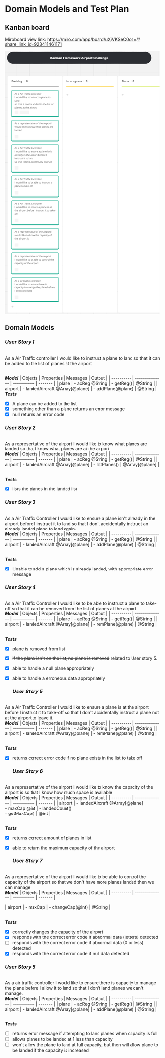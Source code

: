 # Domain Models and Test Plan

## Kanban board

Miroboard view link: https://miro.com/app/board/uXjVKSeC0os=/?share_link_id=923411461171

![Starting user stories](KanbanBoard-Start.png)

## Domain Models

### <b><i>User Story 1</i></b>
<br>As a Air Traffic controller I would like to instruct a plane to land so that it can be added to the list of planes at the airport

<br><b><i>Model</i></b>
| Objects    | Properties     | Messages    | Output  |
| ---------- | -------------- | ----------- | ------- |
| plane      | - acReg @String | - getReg() | @String | 
| airport     | - landedAircraft @Array[@plane] | - addPlane(@plane) | @String |
<br><b><i>Tests</i></b>
- [x] A plane can be added to the list
- [x] something other than a plane returns an error message
- [x] null returns an error code

### <b><i>User Story 2</i></b>
<br>As a representative of the airport I would like to know what planes are landed
so that I know what planes are at the airport
<br><b><i>Model</i></b>
| Objects    | Properties     | Messages    | Output  |
| ---------- | -------------- | ----------- | ------- |
| plane      | - acReg @String | - getReg() | @String | 
| airport     | - landedAircraft @Array[@plane] | - listPlanes() | @Array[@plane] |

<br><b><i>Tests</i></b>
- [x] lists the planes in the landed list

### <b><i>User Story 3</i></b>
<br>As a Air Traffic Controller I would like to ensure a plane isn't already in the airport before I instruct it to land so that I don't accidentally instruct an already landed plane to land again.
<br><b><i>Model</i></b>
| Objects    | Properties     | Messages    | Output  |
| ---------- | -------------- | ----------- | ------- |
| plane      | - acReg @String | - getReg() | @String | 
| airport     | - landedAircraft @Array[@plane] | - addPlane(@plane) | @String |

<br><b><i>Tests</i></b>
- [x] Unable to add a plane which is already landed, with appropriate error message

### <b><i>User Story 4</i></b>
<br>As a Air Traffic Controller I would like to be able to instruct a plane to take-off so that it can be removed from the list of planes at the airport
<br><b><i>Model</i></b>
| Objects    | Properties     | Messages    | Output  |
| ---------- | -------------- | ----------- | ------- |
| plane      | - acReg @String | - getReg() | @String | 
| airport     | - landedAircraft @Array[@plane] | - remPlane(@plane) | @String |

<br><b><i>Tests</i></b>
- [x] plane is removed from list
- [x] ~~if the plane isn't on the list, no plane is removed~~ related to User story 5.
- [x] able to handle a null plane appropriately
- [x] able to handle a erroneous data appropriately
  
  ### <b><i>User Story 5</i></b>
<br>As a Air Traffic Controller I would like to ensure a plane is at the airport before I instruct it to take-off so that I don't accidentally instruct a plane not at the airport to leave it.
<br><b><i>Model</i></b>
| Objects    | Properties     | Messages    | Output  |
| ---------- | -------------- | ----------- | ------- |
| plane      | - acReg @String | - getReg() | @String | 
| airport     | - landedAircraft @Array[@plane] | - remPlane(@plane) | @String |

<br><b><i>Tests</i></b>
- [x] returns correct error code if no plane exists in the list to take off

  ### <b><i>User Story 6</i></b>
<br>As a representative of the airport I would like to know the capacity of the airport is so that I know how much space is available
<br><b><i>Model</i></b>
| Objects    | Properties     | Messages    | Output  |
| ---------- | -------------- | ----------- | ------- |
| airport     | - landedAircraft @Array[@plane] <br> - maxCap @int | - landedCount() <br> - getMaxCap()  | @int |

<br><b><i>Tests</i></b>
- [x] returns correct amount of planes in list
- [x] able to return the maximum capacity of the airport 

  ### <b><i>User Story 7</i></b>
<br>As a representative of the airport I would like to be able to control the capacity of the airport so that we don't have more planes landed then we can manage
<br><b><i>Model</i></b>
| Objects    | Properties     | Messages    | Output  |
| ---------- | -------------- | ----------- | ------- |
 
| airport     | - maxCap | - changeCap(@int) | @String |

<br><b><i>Tests</i></b>
- [x] correctly changes the capacity of the airport
- [x] responds with the correct error code if abnormal data (letters) detected
- [ ] responds with the correct error code if abnormal data (0 or less) detected
- [x] responds with the correct error code if null data detected

### <b><i>User Story 8</i></b>
<br>As a air traffic controller I would like to ensure there is capacity to manage the plane before I allow it to land so that I don't land planes we can't manage.
<br><b><i>Model</i></b>
| Objects    | Properties     | Messages    | Output  |
| ---------- | -------------- | ----------- | ------- |
| plane      | - acReg @String | - getReg() | @String | 
| airport     | - landedAircraft @Array[@plane] | - addPlane(@plane) | @String |

<br><b><i>Tests</i></b>
- [ ] returns error message if attempting to land planes when capacity is full
- [ ] allows planes to be landed at 1 less than capacity
- [ ] won't allow the plane to land at full capacity, but then will allow plane to be landed if the capacity is increased 
